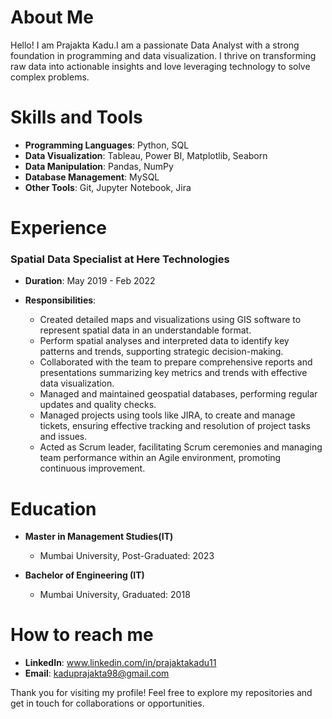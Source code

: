 
# About Me

Hello! I am Prajakta Kadu.I am a passionate Data Analyst with a strong foundation in programming and data visualization. 
I thrive on transforming raw data into actionable insights and love leveraging technology to solve complex problems. 

# Skills and Tools

- **Programming Languages**: Python, SQL
- **Data Visualization**: Tableau, Power BI, Matplotlib, Seaborn
- **Data Manipulation**: Pandas, NumPy
- **Database Management**: MySQL
- **Other Tools**: Git, Jupyter Notebook, Jira


# Experience

### Spatial Data Specialist at Here Technologies 
- **Duration**: May 2019 - Feb 2022
- **Responsibilities**:

  - Created detailed maps and visualizations using GIS software to represent 
    spatial data in an understandable format.  
  - Perform spatial analyses and interpreted data to identify key patterns and 
    trends, supporting strategic decision-making. 
  - Collaborated with the team to prepare comprehensive reports and 
    presentations summarizing key metrics and trends with effective data 
    visualization. 
  - Managed and maintained geospatial databases, performing regular updates 
    and quality checks.  
  - Managed projects using tools like JIRA, to create and manage tickets, 
    ensuring effective tracking and resolution of project tasks and issues. 
  - Acted as Scrum leader, facilitating Scrum ceremonies and managing team 
    performance within an Agile environment, promoting continuous 
    improvement.

# Education

- **Master in Management Studies(IT)**
  - Mumbai University, Post-Graduated: 2023

- **Bachelor of Engineering (IT)**
  - Mumbai University, Graduated: 2018 

# How to reach me
- **LinkedIn**: www.linkedin.com/in/prajaktakadu11
- **Email**: kaduprajakta98@gmail.com

Thank you for visiting my profile! Feel free to explore my repositories and get in touch for collaborations or opportunities.


